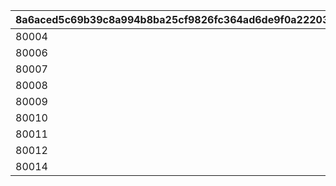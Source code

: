|8a6aced5c69b39c8a994b8ba25cf9826fc364ad6de9f0a222039733808ee310b|47f8c796e6b4b60fc954762dc09161e035554c342006170b6c467e0acc26f700|27f125c1d4c6028ea3e8b9af17143e484556c34821b5e349752af16e5656c267|b92bc6a63b09f4bb7e8650e6c183e237d948d40c390876af755bf822d169157a|10fb1eb678636d4d67bbd7b64e7036d3be41f38d972101cebfd208b5ccb3aaa7|
| --- | --- | --- | --- | --- |
|80004|2021-01-30 05:00:00|9002|2021-02-28 11:59:59|2021-02-28 11:59:59|
|80006|2022-01-30 05:00:00|9004|2022-02-28 11:59:59|2022-07-31 11:00:00|
|80007|2022-08-01 05:00:00|9005|2022-08-31 04:59:59|2022-08-31 04:59:59|
|80008|2023-01-31 05:00:00|9006|2023-02-28 11:59:59|2023-07-12 14:30:00|
|80009|2023-08-01 05:00:00|9007|2023-08-16 04:59:59|2023-08-16 04:59:59|
|80010|2024-01-31 05:00:00|9008|2024-02-29 11:59:59|2024-02-29 11:59:59|
|80011|2024-08-01 05:00:00|9009|2024-08-16 04:59:59|2024-08-16 04:59:59|
|80012|2025-02-08 05:00:00|9010|2025-02-16 04:59:59|2025-02-16 04:59:59|
|80014|2025-08-13 05:00:00|9012|2025-08-16 04:59:59|2025-08-16 04:59:59|